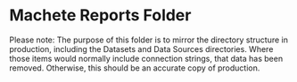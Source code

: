 Machete Reports Folder
======================

Please note: The purpose of this folder is to mirror the directory structure in production, including the Datasets and Data Sources directories. Where those items would normally include connection strings, that data has been removed. Otherwise, this should be an accurate copy of production.